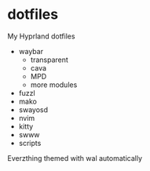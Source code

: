# dotfiles
My Hyprland dotfiles

- waybar 
    - transparent 
    - cava
    - MPD
    - more modules
- fuzzl
- mako
- swayosd
- nvim
- kitty 
- swww
- scripts

Everzthing themed with wal automatically 
